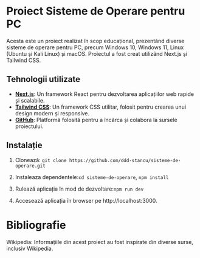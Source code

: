 # Proiect Sisteme de Operare pentru PC

Acesta este un proiect realizat în scop educațional, prezentând diverse sisteme de operare pentru PC, precum Windows 10, Windows 11, Linux (Ubuntu și Kali Linux) și macOS. Proiectul a fost creat utilizând Next.js și Tailwind CSS.

## Tehnologii utilizate

- **[Next.js](https://nextjs.org/)**: Un framework React pentru dezvoltarea aplicațiilor web rapide și scalabile.
- **[Tailwind CSS](https://tailwindcss.com/)**: Un framework CSS utilitar, folosit pentru crearea unui design modern și responsive.
- **[GitHub](https://github.com/)**: Platformă folosită pentru a încărca și colabora la sursele proiectului.

## Instalație

1. Clonează:
   ```git clone https://github.com/ddd-stancu/sisteme-de-operare.git```

2. Instaleaza dependentele:```cd sisteme-de-operare```, ```npm install```

3. Rulează aplicația în mod de dezvoltare:```npm run dev```
 
4. Accesează aplicația în browser pe http://localhost:3000.

# Bibliografie
Wikipedia: Informațiile din acest proiect au fost inspirate din diverse surse, inclusiv Wikipedia.
